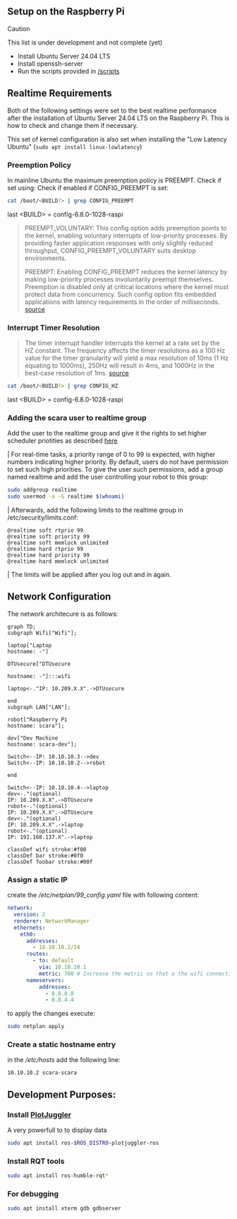 ## Setup on the Raspberry Pi
> [!CAUTION]
>
> This list is under development and not complete (yet)

- Install Ubuntu Server 24.04 LTS
- Install openssh-server
- Run the scripts provided in [/scripts](scripts)


## Realtime Requirements
Both of the following settings were set to the best realtime performance after the installation of Ubuntu Server 24.04 LTS on the Raspberry Pi. This is how to check and change them if necessary.

This set of kernel configuration is also set when installing the "Low Latency Ubuntu" (`sudo apt install linux-lowlatency`)

### Preemption Policy 

In mainline Ubuntu the maximum preemption policy is PREEMPT. Check if set using:
Check if enabled if CONFIG_PREEMPT is set:
```bash
cat /boot/<BUILD?> | grep CONFIG_PREEMPT
```
last \<BUILD\> = config-6.8.0-1028-raspi

> PREEMPT_VOLUNTARY: This config option adds preemption points to the kernel, enabling voluntary interrupts of low-priority processes. By providing faster application responses with only slightly reduced throughput, CONFIG_PREEMPT_VOLUNTARY suits desktop environments.
>
> PREEMPT: Enabling CONFIG_PREEMPT reduces the kernel latency by making low-priority processes involuntarily preempt themselves. Preemption is disabled only at critical locations where the kernel must protect data from concurrency. Such config option fits embedded applications with latency requirements in the order of milliseconds. [source](https://ubuntu.com/blog/industrial-embedded-systems-ii)

### Interrupt Timer Resolution
> The timer interrupt handler interrupts the kernel at a rate set by the HZ constant. The frequency affects the timer resolutions as a 100 Hz value for the timer granularity will yield a max resolution of 10ms (1 Hz equating to 1000ms), 250Hz will result in 4ms, and 1000Hz in the best-case resolution of 1ms. [source](https://ubuntu.com/blog/industrial-embedded-systems-ii)

```bash
cat /boot/<BUILD?> | grep CONFIG_HZ
```
last \<BUILD\> = config-6.8.0-1028-raspi

### Adding the scara user to realtime group
Add the user to the realtime group and give it the rights to set higher scheduler priotities as described [here](https://control.ros.org/jazzy/doc/ros2_control/controller_manager/doc/userdoc.html#determinism)

| For real-time tasks, a priority range of 0 to 99 is expected, with higher numbers indicating higher priority. By default, users do not have permission to set such high priorities. To give the user such permissions, add a group named realtime and add the user controlling your robot to this group:

```bash
sudo addgroup realtime
sudo usermod -a -G realtime $(whoami)
```
| Afterwards, add the following limits to the realtime group in /etc/security/limits.conf:
```
@realtime soft rtprio 99
@realtime soft priority 99
@realtime soft memlock unlimited
@realtime hard rtprio 99
@realtime hard priority 99
@realtime hard memlock unlimited
```
| The limits will be applied after you log out and in again.


## Network Configuration
The network architecure is as follows:
```mermaid
graph TD;
subgraph Wifi["Wifi"];

laptop["Laptop
hostname: -"]

DTUsecure["DTUsecure

hostname: -"]:::wifi

laptop<-."IP: 10.209.X.X".->DTUsecure

end
subgraph LAN["LAN"];

robot["Raspberry Pi 
hostname: scara"];

dev["Dev Machine
hostname: scara-dev"];

Switch<--IP: 10.10.10.3-->dev
Switch<--IP: 10.10.10.2-->robot

end

Switch<--IP: 10.10.10.4-->laptop
dev<-."(optional)
IP: 10.209.X.X".->DTUsecure
robot<-."(optional)
IP: 10.209.X.X".->DTUsecure
dev<-."(optional)
IP: 10.209.X.X".->laptop
robot<-."(optional)
IP: 192.168.137.X".->laptop

classDef wifi stroke:#f00
classDef bar stroke:#0f0
classDef foobar stroke:#00f
```

### Assign a static IP
create the */etc/netplan/99_config.yaml* file with following content:
```yaml
network:
  version: 2
  renderer: NetworkManager
  ethernets:
    eth0:
      addresses:
        - 10.10.10.2/24
      routes:
        - to: default
          via: 10.10.10.1
          metric: 700 # Increase the metric so that a the wifi connection (metric: 600) is prefered for internet traffic
      nameservers:
          addresses:
            - 8.8.8.8
            - 8.8.4.4
```

to apply the changes execute:
```bash
sudo netplan apply
```
### Create a static hostname entry
in the */etc/hosts* add the following line:
```
10.10.10.2 scara-scara
```

## Development Purposes:
### Install [PlotJuggler](https://github.com/facontidavide/PlotJuggler)
A very powerfull to to display data
```bash
sudo apt install ros-$ROS_DISTRO-plotjuggler-ros
```

### Install RQT tools
```bash
sudo apt install ros-humble-rqt*
```

### For debugging
```bash
sudo apt install xterm gdb gdbserver
```